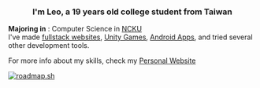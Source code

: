 <h3 align="center">I'm Leo, a 19 years old college student from Taiwan</h3>

**Majoring in** : Computer Science in [NCKU](https://www.ncku.edu.tw/index.php?Lang=en)
</br>
I've made [fullstack websites](https://github.com/ascodeasice/facebook-clone), [Unity Games](https://drive.google.com/file/d/1oJGCKdO9FvRpsd9dCdLCaPI0vxkOomEe/view?usp=sharing), [Android Apps](https://github.com/ascodeasice/java-final-project), and tried several other development tools.

For more info about my skills, check my [Personal Website](https://ascodeasice.github.io/personal-website/)

[![roadmap.sh](https://api.roadmap.sh/v1-badge/tall/645c2aac5e197f85a2c32bcc?variant=dark&roadmaps=frontend%2Cbackend%2Creact%2Cjavascript)](https://roadmap.sh)
